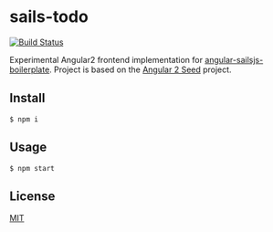 # sails-todo

[![Build Status](https://travis-ci.org/cncgl/sails-todo.svg?branch=master)](https://travis-ci.org/cncgl/sails-todo)

Experimental Angular2 frontend implementation for [angular-sailsjs-boilerplate](https://github.com/tarlepp/angular-sailsjs-boilerplate).
Project is based on the [Angular 2 Seed](https://github.com/mgechev/angular2-seed.git) project.

## Install
```
$ npm i
```

## Usage
```
$ npm start
```

## License
[MIT](LICENSE)

